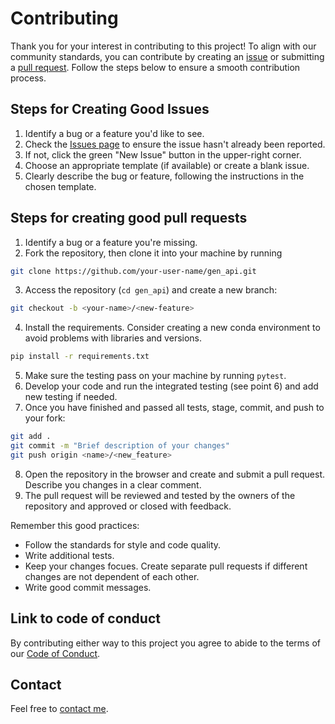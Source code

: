 # Contributing
Thank you for your interest in contributing to this project! To align with our community standards, you can contribute by creating an [issue](#steps-for-creating-good-issues) or submitting a [pull request](#steps-for-creating-good-pull-requests). Follow the steps below to ensure a smooth contribution process.

## Steps for Creating Good Issues

1. Identify a bug or a feature you'd like to see.
2. Check the [Issues page](https://github.com/joanalnu/gen_api/issues/) to ensure the issue hasn't already been reported.
3. If not, click the green "New Issue" button in the upper-right corner.
4. Choose an appropriate template (if available) or create a blank issue.
5. Clearly describe the bug or feature, following the instructions in the chosen template.

## Steps for creating good pull requests
1. Identify a bug or a feature you're missing.
2. Fork the repository, then clone it into your machine by running
  ```bash
  git clone https://github.com/your-user-name/gen_api.git
  ```
3. Access the repository (```cd gen_api```) and create a new branch:
  ```bash
  git checkout -b <your-name>/<new-feature>
  ```
4. Install the requirements. Consider creating a new conda environment to avoid problems with libraries and versions.
  ```bash
  pip install -r requirements.txt
  ```
5. Make sure the testing pass on your machine by running `pytest`.
6. Develop your code and run the integrated testing (see point 6) and add new testing if needed.
7. Once you have finished and passed all tests, stage, commit, and push to your fork:
  ```bash
  git add .
  git commit -m "Brief description of your changes"
  git push origin <name>/<new_feature>
  ```
8. Open the repository in the browser and create and submit a pull request. Describe you changes in a clear comment.
9. The pull request will be reviewed and tested by the owners of the repository and approved or closed with feedback.

Remember this good practices:
- Follow the standards for style and code quality.
- Write additional tests.
- Keep your changes focues. Create separate pull requests if different changes are not dependent of each other.
- Write good commit messages.

## Link to code of conduct
By contributing either way to this project you agree to abide to the terms of our [Code of Conduct](https://github.com/joanalnu/gen_api/CODE_OF_CONDUCT.md).

## Contact
Feel free to [contact me](https://joanalnu.github.io/contact).
